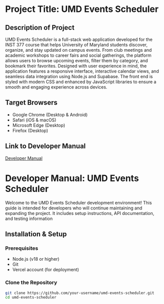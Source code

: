 # Project Title: UMD Events Scheduler

## Description of Project
UMD Events Scheduler is a full-stack web application developed for the INST 377 course that helps University of Maryland students discover, organize, and stay updated on campus events. From club meetings and academic workshops to career fairs and social gatherings, the platform allows users to browse upcoming events, filter them by category, and bookmark their favorites. Designed with user experience in mind, the application features a responsive interface, interactive calendar views, and seamless data integration using Node.js and Supabase. The front end is styled with modern CSS and enhanced by JavaScript libraries to ensure a smooth and engaging experience across devices.

## Target Browsers
- Google Chrome (Desktop & Android)
- Safari (iOS & macOS)
- Microsoft Edge (Desktop)
- Firefox (Desktop)

## Link to Developer Manual
[Developer Manual](./docs/DeveloperManual.md)
# Developer Manual: UMD Events Scheduler

Welcome to the UMD Events Scheduler development environment! This guide is intended for developers who will continue maintaining and expanding the project. It includes setup instructions, API documentation, and testing information

## Installation & Setup

### Prerequisites
- Node.js (v18 or higher)
- Git
- Vercel account (for deployment)

### Clone the Repository
```bash
git clone https://github.com/your-username/umd-events-scheduler.git
cd umd-events-scheduler